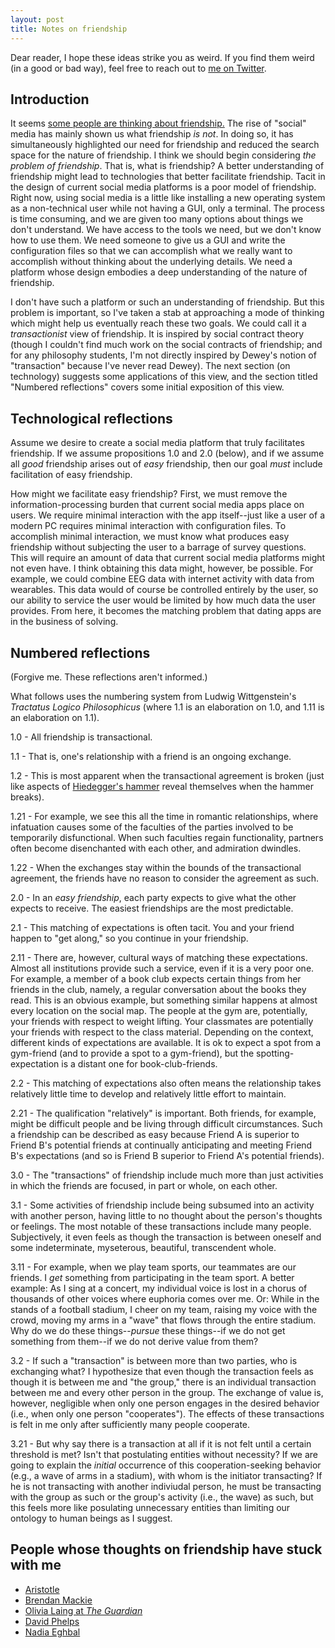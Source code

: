 ```yaml
---
layout: post
title: Notes on friendship
---
```


Dear reader, I hope these ideas strike you as weird. If you find them weird (in a good or bad way), feel free to reach out to [me on Twitter](https://twitter.com/calebtuttle9).

## Introduction
It seems [some people are thinking about friendship.](#people-whose-thoughts-on-friendship-have-stuck-out-to-me) The rise of "social" media has mainly shown us what friendship _is not_. In doing so, it has simultaneously highlighted our need for friendship and reduced the search space for the nature of friendship. I think we should begin considering _the problem of friendship_. That is, what is friendship? A better understanding of friendship might lead to technologies that better facilitate friendship. Tacit in the design of current social media platforms is a poor model of friendship. Right now, using social media is a little like installing a new operating system as a non-technical user while not having a GUI, only a terminal. The process is time consuming, and we are given too many options about things we don't understand. We have access to the tools we need, but we don't know how to use them. We need someone to give us a GUI and write the configuration files so that we can accomplish what we really want to accomplish without thinking about the underlying details. We need a platform whose design embodies a deep understanding of the nature of friendship.

I don't have such a platform or such an understanding of friendship. But this problem is important, so I've taken a stab at approaching a mode of thinking which might help us eventually reach these two goals. We could call it a _transactionist_ view of friendship. It is inspired by social contract theory (though I couldn't find much work on the social contracts of friendship; and for any philosophy students, I'm not directly inspired by Dewey's notion of "transaction" because I've never read Dewey). The next section (on technology) suggests some applications of this view, and the section titled "Numbered reflections" covers some initial exposition of this view.

## Technological reflections
Assume we desire to create a social media platform that truly facilitates friendship. If we assume propositions 1.0 and 2.0 (below), and if we assume all _good_ friendship arises out of _easy_ friendship, then our goal _must_ include facilitation of easy friendship.

How might we facilitate easy friendship? First, we must remove the information-processing burden that current social media apps place on users. We require minimal interaction with the app itself--just like a user of a modern PC requires minimal interaction with configuration files. To accomplish minimal interaction, we must know what produces easy friendship without subjecting the user to a barrage of survey questions. This will require an amount of data that current social media platforms might not even have. I think obtaining this data might, however, be possible. For example, we could combine EEG data with internet activity with data from wearables. This data would of course be controlled entirely by the user, so our ability to service the user would be limited by how much data the user provides. From here, it becomes the matching problem that dating apps are in the business of solving. 

## Numbered reflections
(Forgive me. These reflections aren't informed.)

What follows uses the numbering system from Ludwig Wittgenstein's _Tractatus Logico Philosophicus_ (where 1.1 is an elaboration on 1.0, and 1.11 is an elaboration on 1.1).

1.0 - All friendship is transactional.

1.1 - That is, one's relationship with a friend is an ongoing exchange. 

1.2 - This is most apparent when the transactional agreement is broken (just like aspects of [Hiedegger's hammer](https://en.wikipedia.org/wiki/Heideggerian_terminology#Ready-to-hand) reveal themselves when the hammer breaks).

1.21 - For example, we see this all the time in romantic relationships, where infatuation causes some of the faculties of the parties involved to be temporarily disfunctional. When such faculties regain functionality, partners often become disenchanted with each other, and admiration dwindles.

1.22 - When the exchanges stay within the bounds of the transactional agreement, the friends have no reason to consider the agreement as such.

2.0 - In an *easy friendship*, each party expects to give what the other expects to receive. The easiest friendships are the most predictable. 

2.1 - This matching of expectations is often tacit. You and your friend happen to "get along," so you continue in your friendship. 

2.11 - There are, however, cultural ways of matching these expectations. Almost all institutions provide such a service, even if it is a very poor one. For example, a member of a book club expects certain things from her friends in the club, namely, a regular conversation about the books they read. This is an obvious example, but something similar happens at almost every location on the social map. The people at the gym are, potentially, your friends with respect to weight lifting. Your classmates are potentially your friends with respect to the class material. Depending on the context, different kinds of expectations are available. It is ok to expect a spot from a gym-friend (and to provide a spot to a gym-friend), but the spotting-expectation is a distant one for book-club-friends.

2.2 - This matching of expectations also often means the relationship takes relatively little time to develop and relatively little effort to maintain.

2.21 - The qualification "relatively" is important. Both friends, for example, might be difficult people and be living through difficult circumstances. Such a friendship can be described as easy because Friend A is superior to Friend B's potential friends at continually anticipating and meeting Friend B's expectations (and so is Friend B superior to Friend A's potential friends).

3.0 - The "transactions" of friendship include much more than just activities in which the friends are focused, in part or whole, on each other.

3.1 - Some activities of friendship include being subsumed into an activity with another person, having little to no thought about the person's thoughts or feelings. The most notable of these transactions include many people. Subjectively, it even feels as though the transaction is between oneself and some indeterminate, myseterous, beautiful, transcendent whole.

3.11 - For example, when we play team sports, our teammates are our friends. I *get* something from participating in the team sport. A better example: As I sing at a concert, my individual voice is lost in a chorus of thousands of other voices where euphoria comes over me. Or: While in the stands of a football stadium, I cheer on my team, raising my voice with the crowd, moving my arms in a "wave" that flows through the entire stadium. Why do we do these things--*pursue* these things--if we do not get something from them--if we do not derive value from them?

3.2 - If such a "transaction" is between more than two parties, who is exchanging what? I hypothesize that even though the transaction feels as though it is between me and "the group," there is an individual transaction between me and every other person in the group. The exchange of value is, however, negligible when only one person engages in the desired behavior (i.e., when only one person "cooperates"). The effects of these transactions is felt in me only after sufficiently many people cooperate.

3.21 - But why say there is a transaction at all if it is not felt until a certain threshold is met? Isn't that postulating entities without necessity? If we are going to explain the *initial* occurrence of this cooperation-seeking behavior (e.g., a wave of arms in a stadium), with whom is the initiator transacting? If he is not transacting with another indiviudal person, he must be transacting with the group as such or the group's activity (i.e., the wave) as such, but this feels more like posulating unnecessary entities than limiting our ontology to human beings as I suggest.


## People whose thoughts on friendship have stuck with me
- [Aristotle](https://plato.stanford.edu/entries/aristotle-ethics/#Frie)
- [Brendan Mackie](https://reallifemag.com/why-cant-we-be-friends/)
- [Olivia Laing at _The Guardian_](https://www.theguardian.com/society/2021/jul/18/loneliness-coping-with-the-gap-where-friends-used-to-be)
- [David Phelps](https://twitter.com/divine_economy/status/1460719613780578312)
- [Nadia Eghbal](https://nayafia.substack.com/p/27-friend-groups?token=eyJ1c2VyX2lkIjo0MTk1OTE2OCwicG9zdF9pZCI6MjM0NTEwMDQsIl8iOiJMZlRjWiIsImlhdCI6MTYzNzE5MzkyOSwiZXhwIjoxNjM3MTk3NTI5LCJpc3MiOiJwdWItMTg5MDgiLCJzdWIiOiJwb3N0LXJlYWN0aW9uIn0.evkS4nr2Y80_7CsYW4e6WHpI4hz9uOce1-5KRwTmsk8)
